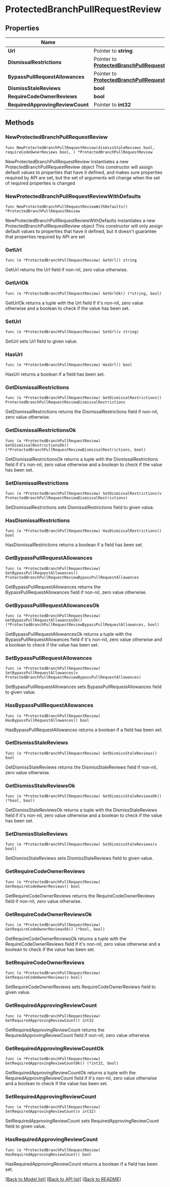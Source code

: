 # ProtectedBranchPullRequestReview

## Properties

Name | Type | Description | Notes
------------ | ------------- | ------------- | -------------
**Url** | Pointer to **string** |  | [optional] 
**DismissalRestrictions** | Pointer to [**ProtectedBranchPullRequestReviewDismissalRestrictions**](ProtectedBranchPullRequestReviewDismissalRestrictions.md) |  | [optional] 
**BypassPullRequestAllowances** | Pointer to [**ProtectedBranchPullRequestReviewBypassPullRequestAllowances**](ProtectedBranchPullRequestReviewBypassPullRequestAllowances.md) |  | [optional] 
**DismissStaleReviews** | **bool** |  | 
**RequireCodeOwnerReviews** | **bool** |  | 
**RequiredApprovingReviewCount** | Pointer to **int32** |  | [optional] 

## Methods

### NewProtectedBranchPullRequestReview

`func NewProtectedBranchPullRequestReview(dismissStaleReviews bool, requireCodeOwnerReviews bool, ) *ProtectedBranchPullRequestReview`

NewProtectedBranchPullRequestReview instantiates a new ProtectedBranchPullRequestReview object
This constructor will assign default values to properties that have it defined,
and makes sure properties required by API are set, but the set of arguments
will change when the set of required properties is changed

### NewProtectedBranchPullRequestReviewWithDefaults

`func NewProtectedBranchPullRequestReviewWithDefaults() *ProtectedBranchPullRequestReview`

NewProtectedBranchPullRequestReviewWithDefaults instantiates a new ProtectedBranchPullRequestReview object
This constructor will only assign default values to properties that have it defined,
but it doesn't guarantee that properties required by API are set

### GetUrl

`func (o *ProtectedBranchPullRequestReview) GetUrl() string`

GetUrl returns the Url field if non-nil, zero value otherwise.

### GetUrlOk

`func (o *ProtectedBranchPullRequestReview) GetUrlOk() (*string, bool)`

GetUrlOk returns a tuple with the Url field if it's non-nil, zero value otherwise
and a boolean to check if the value has been set.

### SetUrl

`func (o *ProtectedBranchPullRequestReview) SetUrl(v string)`

SetUrl sets Url field to given value.

### HasUrl

`func (o *ProtectedBranchPullRequestReview) HasUrl() bool`

HasUrl returns a boolean if a field has been set.

### GetDismissalRestrictions

`func (o *ProtectedBranchPullRequestReview) GetDismissalRestrictions() ProtectedBranchPullRequestReviewDismissalRestrictions`

GetDismissalRestrictions returns the DismissalRestrictions field if non-nil, zero value otherwise.

### GetDismissalRestrictionsOk

`func (o *ProtectedBranchPullRequestReview) GetDismissalRestrictionsOk() (*ProtectedBranchPullRequestReviewDismissalRestrictions, bool)`

GetDismissalRestrictionsOk returns a tuple with the DismissalRestrictions field if it's non-nil, zero value otherwise
and a boolean to check if the value has been set.

### SetDismissalRestrictions

`func (o *ProtectedBranchPullRequestReview) SetDismissalRestrictions(v ProtectedBranchPullRequestReviewDismissalRestrictions)`

SetDismissalRestrictions sets DismissalRestrictions field to given value.

### HasDismissalRestrictions

`func (o *ProtectedBranchPullRequestReview) HasDismissalRestrictions() bool`

HasDismissalRestrictions returns a boolean if a field has been set.

### GetBypassPullRequestAllowances

`func (o *ProtectedBranchPullRequestReview) GetBypassPullRequestAllowances() ProtectedBranchPullRequestReviewBypassPullRequestAllowances`

GetBypassPullRequestAllowances returns the BypassPullRequestAllowances field if non-nil, zero value otherwise.

### GetBypassPullRequestAllowancesOk

`func (o *ProtectedBranchPullRequestReview) GetBypassPullRequestAllowancesOk() (*ProtectedBranchPullRequestReviewBypassPullRequestAllowances, bool)`

GetBypassPullRequestAllowancesOk returns a tuple with the BypassPullRequestAllowances field if it's non-nil, zero value otherwise
and a boolean to check if the value has been set.

### SetBypassPullRequestAllowances

`func (o *ProtectedBranchPullRequestReview) SetBypassPullRequestAllowances(v ProtectedBranchPullRequestReviewBypassPullRequestAllowances)`

SetBypassPullRequestAllowances sets BypassPullRequestAllowances field to given value.

### HasBypassPullRequestAllowances

`func (o *ProtectedBranchPullRequestReview) HasBypassPullRequestAllowances() bool`

HasBypassPullRequestAllowances returns a boolean if a field has been set.

### GetDismissStaleReviews

`func (o *ProtectedBranchPullRequestReview) GetDismissStaleReviews() bool`

GetDismissStaleReviews returns the DismissStaleReviews field if non-nil, zero value otherwise.

### GetDismissStaleReviewsOk

`func (o *ProtectedBranchPullRequestReview) GetDismissStaleReviewsOk() (*bool, bool)`

GetDismissStaleReviewsOk returns a tuple with the DismissStaleReviews field if it's non-nil, zero value otherwise
and a boolean to check if the value has been set.

### SetDismissStaleReviews

`func (o *ProtectedBranchPullRequestReview) SetDismissStaleReviews(v bool)`

SetDismissStaleReviews sets DismissStaleReviews field to given value.


### GetRequireCodeOwnerReviews

`func (o *ProtectedBranchPullRequestReview) GetRequireCodeOwnerReviews() bool`

GetRequireCodeOwnerReviews returns the RequireCodeOwnerReviews field if non-nil, zero value otherwise.

### GetRequireCodeOwnerReviewsOk

`func (o *ProtectedBranchPullRequestReview) GetRequireCodeOwnerReviewsOk() (*bool, bool)`

GetRequireCodeOwnerReviewsOk returns a tuple with the RequireCodeOwnerReviews field if it's non-nil, zero value otherwise
and a boolean to check if the value has been set.

### SetRequireCodeOwnerReviews

`func (o *ProtectedBranchPullRequestReview) SetRequireCodeOwnerReviews(v bool)`

SetRequireCodeOwnerReviews sets RequireCodeOwnerReviews field to given value.


### GetRequiredApprovingReviewCount

`func (o *ProtectedBranchPullRequestReview) GetRequiredApprovingReviewCount() int32`

GetRequiredApprovingReviewCount returns the RequiredApprovingReviewCount field if non-nil, zero value otherwise.

### GetRequiredApprovingReviewCountOk

`func (o *ProtectedBranchPullRequestReview) GetRequiredApprovingReviewCountOk() (*int32, bool)`

GetRequiredApprovingReviewCountOk returns a tuple with the RequiredApprovingReviewCount field if it's non-nil, zero value otherwise
and a boolean to check if the value has been set.

### SetRequiredApprovingReviewCount

`func (o *ProtectedBranchPullRequestReview) SetRequiredApprovingReviewCount(v int32)`

SetRequiredApprovingReviewCount sets RequiredApprovingReviewCount field to given value.

### HasRequiredApprovingReviewCount

`func (o *ProtectedBranchPullRequestReview) HasRequiredApprovingReviewCount() bool`

HasRequiredApprovingReviewCount returns a boolean if a field has been set.


[[Back to Model list]](../README.md#documentation-for-models) [[Back to API list]](../README.md#documentation-for-api-endpoints) [[Back to README]](../README.md)


